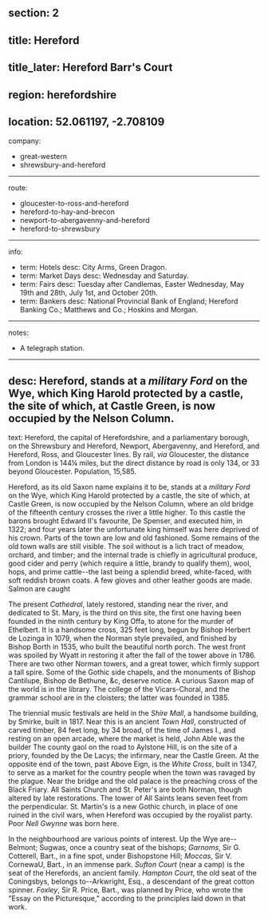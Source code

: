 section: 2
----
title: Hereford
----
title_later: Hereford Barr's Court
----
region: herefordshire
----
location: 52.061197, -2.708109
----
company:
- great-western
- shrewsbury-and-hereford
----
route:
- gloucester-to-ross-and-hereford
- hereford-to-hay-and-brecon
- newport-to-abergavenny-and-hereford
- hereford-to-shrewsbury
----
info:
- term: Hotels
  desc: City Arms, Green Dragon.
- term: Market Days
  desc: Wednesday and Saturday.
- term: Fairs
  desc: Tuesday after Candlemas, Easter Wednesday, May 19th and 28th, July 1st, and October 20th.
- term: Bankers
  desc: National Provincial Bank of England; Hereford Banking Co.; Matthews and Co.; Hoskins and Morgan.
----
notes:
- A telegraph station.
----
desc: Hereford, stands at a *military Ford* on the Wye, which King Harold protected by a castle, the site of which, at Castle Green, is now occupied by the Nelson Column.
----
text: Hereford, the capital of Herefordshire, and a parliamentary borough, on the Shrewsbury and Hereford, Newport, Abergavenny, and Hereford, and Hereford, Ross, and Gloucester lines. By rail, *via* Gloucester, the distance from London is 144¼ miles, but the direct distance by road is only 134, or 33 beyond Gloucester. Population, 15,585.

Hereford, as its old Saxon name explains it to be, stands at a *military Ford* on the Wye, which King Harold protected by a castle, the site of which, at Castle Green, is now occupied by the Nelson Column, where an old bridge of the fifteenth century crosses the river a little higher. To this castle the barons brought Edward II's favourite, De Spenser, and executed him, in 1322; and four years later the unfortunate king himself was here deprived of his crown. Parts of the town are low and old fashioned. Some remains of the old town walls are still visible. The soil without is a lich tract of meadow, orchard, and timber; and the internal trade is chiefly in agricultural produce, good cider and perry (which require a little, brandy to qualify them), wool, hops, and prime cattle--the last being a splendid breed, white-faced, with soft reddish brown coats. A few gloves and other leather goods are made. Salmon are caught

The present *Cathedral*, lately restored, standing near the river, and dedicated to St. Mary, is the third on this site, the first one having been founded in the ninth century by King Offa, to atone for the murder of Ethelbert. It is a handsome cross, 325 feet long, begun by Bishop Herbert de Lozinga in 1079, when the Norman style prevailed, and finished by Bishop Borth in 1535, who built the beautiful north porch. The west front was spoiled by Wyatt in restoring it after the fall of the tower above in 1786. There are two other Norman towers, and a great tower, which firmly support a tall spire. Some of the Gothic side chapels, and the monuments of Bishop Cantilupe, Bishop de Bethune, &c, deserve notice. A curious Saxon map of the world is in the library. The college of the Vicars-Choral, and the grammar school are in the cloisters; the latter was founded in 1385.

The triennial music festivals are held in the *Shire Mall*, a handsome building, by Smirke, built in 1817. Near this is an ancient *Town Hall*, constructed of carved timber, 84 feet long, by 34 broad, of the time of James I., and resting on an open arcade, where the market is held, John Able was the builder The county gaol on the road to Aylstone Hill, is on the site of a priory, founded by the De Lacys; the infirmary, near the Castle Green. At the opposite end of the town, past Above Eign, is the *White Cross*, built in 1347, to serve as a market for the country people when the town was ravaged by the plague. Near the bridge and the old palace is the preaching cross of the Black Friary. All Saints Church and St. Peter's are both Norman, though altered by late restorations. The tower of All Saints leans seven feet from the perpendicular. St. Martin's is a new Gothic church, in place of one ruined in the civil wars, when Hereford was occupied by the royalist party. Poor *Nell Gwynne* was born here.

In the neighbourhood are various points of interest. Up the Wye are--Belmont; Sugwas, once a country seat of the bishops; *Garnoms*, Sir G. Cotterell, Bart., in a fine spot, under Bishopstone Hill; *Moccas*, Sir V. CornewaU, Bart., in an immense park. *Sufton Court* (near a camp) is the seat of the Herefords, an ancient family. *Hampton Court*, the old seat of the Coningsbys, belongs to--Arkwright, Esq., a descendant of the great cotton spinner. *Foxley*, Sir R. Price, Bart., was planned by Price, who wrote the "Essay on the Picturesque," according to the principles laid down in that work.
